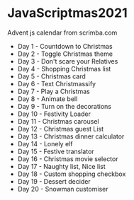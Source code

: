 # JavaScriptmas2021
Advent js calendar from scrimba.com
- Day 1 - Countdown to Christmas
- Day 2 - Toggle Christmas theme
- Day 3 - Don't scare your Relatives
- Day 4 - Shopping Christmas list
- Day 5 - Christmas card
- Day 6 - Text Christmassify
- Day 7 - Play a Christmas
- Day 8 - Animate bell
- Day 9 - Turn on the decorations
- Day 10 - Festivity Loader
- Day 11 - Christmas carousel
- Day 12 - Christmas guest List
- Day 13 - Christmas dinner calculator
- Day 14 - Lonely elf
- Day 15 - Festive translator
- Day 16 - Christmas movie selector
- Day 17 - Naughty list, Nice list
- Day 18 - Custom shopping checkbox
- Day 19 - Dessert decider
- Day 20 - Snowman customiser

